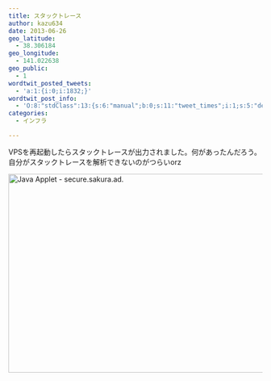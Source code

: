 ```yaml
---
title: スタックトレース
author: kazu634
date: 2013-06-26
geo_latitude:
  - 38.306184
geo_longitude:
  - 141.022638
geo_public:
  - 1
wordtwit_posted_tweets:
  - 'a:1:{i:0;i:1832;}'
wordtwit_post_info:
  - 'O:8:"stdClass":13:{s:6:"manual";b:0;s:11:"tweet_times";i:1;s:5:"delay";i:0;s:7:"enabled";i:1;s:10:"separation";s:2:"60";s:7:"version";s:3:"3.7";s:14:"tweet_template";b:0;s:6:"status";i:2;s:6:"result";a:0:{}s:13:"tweet_counter";i:2;s:13:"tweet_log_ids";a:1:{i:0;i:1832;}s:9:"hash_tags";a:0:{}s:8:"accounts";a:1:{i:0;s:7:"kazu634";}}'
categories:
  - インフラ

---
```

<div class="entry-content">
<p>
    VPSを再起動したらスタックトレースが出力されました。何があったんだろう。自分がスタックトレースを解析できないのがつらいorz
</p>
  
<p>
<img src="http://farm6.staticflickr.com/5330/9141697505_cd043255e7_z.jpg" width="640" height="394" alt="Java Applet - secure.sakura.ad." />
</p>
</div>
